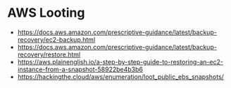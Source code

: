 # AWS Looting

- https://docs.aws.amazon.com/prescriptive-guidance/latest/backup-recovery/ec2-backup.html
- https://docs.aws.amazon.com/prescriptive-guidance/latest/backup-recovery/restore.html
- https://aws.plainenglish.io/a-step-by-step-guide-to-restoring-an-ec2-instance-from-a-snapshot-58922be4b3b6
- https://hackingthe.cloud/aws/enumeration/loot_public_ebs_snapshots/
